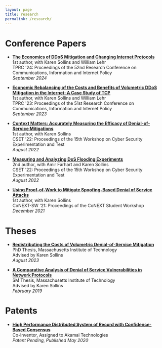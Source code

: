 ```yaml
---
layout: page
title: research
permalink: /research/
---
```



# Conference Papers
- **[The Economics of DDoS Mitigation and Changing Internet Protocols](https://papers.ssrn.com/sol3/papers.cfm?abstract_id=4916659)**<br>
  1st author, with Karen Sollins and William Lehr<br>
  TPRC '24: Proceedings of the 52nd Research Conference on Communications, Information and Internet Policy<br>
  *September 2024*

- **[Economic Rebalancing of the Costs and Benefits of Volumetric DDoS Mitigation in the Internet: A Case Study of TCP](https://papers.ssrn.com/sol3/papers.cfm?abstract_id=4524254)**<br>
  1st author, with Karen Sollins and William Lehr<br>
  TPRC '23: Proceedings of the 51st Research Conference on Communications, Information and Internet Policy<br>
  *September 2023*

- **[Context Matters: Accurately Measuring the Efficacy of Denial-of-Service Mitigations](https://dl.acm.org/doi/10.1145/3546096.3546109)**<br>
  1st author, with Karen Sollins<br>
  CSET '22: Proceedings of the 15th Workshop on Cyber Security Experimentation and Test<br>
  *August 2022*

- **[Measuring and Analyzing DoS Flooding Experiments](https://dl.acm.org/doi/10.1145/3546096.3546105)**<br>
  2nd author, with Amir Farhart and Karen Sollins<br>
  CSET '22: Proceedings of the 15th Workshop on Cyber Security Experimentation and Test<br>
  *August 2022*

- **[Using Proof-of-Work to Mitigate Spoofing-Based Denial of Service Attacks](https://dl.acm.org/doi/10.1145/3488658.3493789)**<br>
  1st author, with Karen Sollins<br>
  CoNEXT-SW '21: Proceedings of the CoNEXT Student Workshop<br>
  *December 2021*

# Theses
  - **[Redistributing the Costs of Volumetric Denial-of-Service Mitigation](phd/thesis.pdf)**<br>
  PhD Thesis, Massachusetts Institute of Technology<br>
  Advised by Karen Sollins<br>
  *August 2023*

  - **[A Comparative Analysis of Denial of Service Vulnerabilities in Network Protocols](https://dspace.mit.edu/handle/1721.1/121654)**<br>
  SM Thesis, Massachusetts Institute of Technology<br>
  Advised by Karen Sollins<br>
  *February 2019*


# Patents
- **[High Performance Distributed System of Record with Confidence-Based Consensus](https://patents.google.com/patent/US20200167779A1/)**<br>
  Co-Inventor, Assigned to Akamai Technologies<br>
  *Patent Pending, Published May 2020*
